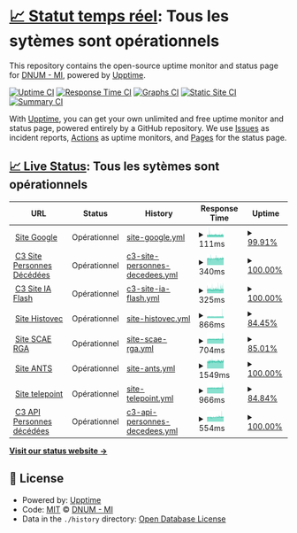 # [📈 Statut temps réel](https://dnum-mi.github.io/stats-sites-api): <!--live status--> **Tous les sytèmes sont opérationnels**

This repository contains the open-source uptime monitor and status page for [DNUM - MI](https://www.interieur.gouv.fr), powered by [Upptime](https://github.com/upptime/upptime).

[![Uptime CI](https://github.com/dnum-mi/stats-sites-api/workflows/Uptime%20CI/badge.svg)](https://github.com/dnum-mi/stats-sites-api/actions?query=workflow%3A%22Uptime+CI%22)
[![Response Time CI](https://github.com/dnum-mi/stats-sites-api/workflows/Response%20Time%20CI/badge.svg)](https://github.com/dnum-mi/stats-sites-api/actions?query=workflow%3A%22Response+Time+CI%22)
[![Graphs CI](https://github.com/dnum-mi/stats-sites-api/workflows/Graphs%20CI/badge.svg)](https://github.com/dnum-mi/stats-sites-api/actions?query=workflow%3A%22Graphs+CI%22)
[![Static Site CI](https://github.com/dnum-mi/stats-sites-api/workflows/Static%20Site%20CI/badge.svg)](https://github.com/dnum-mi/stats-sites-api/actions?query=workflow%3A%22Static+Site+CI%22)
[![Summary CI](https://github.com/dnum-mi/stats-sites-api/workflows/Summary%20CI/badge.svg)](https://github.com/dnum-mi/stats-sites-api/actions?query=workflow%3A%22Summary+CI%22)

With [Upptime](https://upptime.js.org), you can get your own unlimited and free uptime monitor and status page, powered entirely by a GitHub repository. We use [Issues](https://github.com/dnum-mi/stats-sites-api/issues) as incident reports, [Actions](https://github.com/dnum-mi/stats-sites-api/actions) as uptime monitors, and [Pages](https://dnum-mi.github.io/stats-sites-api) for the status page.

## [📈 Live Status](https://demo.upptime.js.org): <!--live status--> **Tous les sytèmes sont opérationnels**

<!--start: status pages-->
<!-- This summary is generated by Upptime (https://github.com/upptime/upptime) -->
<!-- Do not edit this manually, your changes will be overwritten -->
<!-- prettier-ignore -->
| URL | Status | History | Response Time | Uptime |
| --- | ------ | ------- | ------------- | ------ |
| <img alt="" src="https://favicons.githubusercontent.com/www.google.com" height="13"> [Site Google](https://www.google.com) | Opérationnel | [site-google.yml](https://github.com/dnum-mi/stats-sites-api/commits/HEAD/history/site-google.yml) | <details><summary><img alt="Response time graph" src="./graphs/site-google/response-time-week.png" height="20"> 111ms</summary><br><a href="https://dnum-mi.github.io/stats-sites-api/history/site-google"><img alt="Response time 118" src="https://img.shields.io/endpoint?url=https%3A%2F%2Fraw.githubusercontent.com%2Fdnum-mi%2Fstats-sites-api%2FHEAD%2Fapi%2Fsite-google%2Fresponse-time.json"></a><br><a href="https://dnum-mi.github.io/stats-sites-api/history/site-google"><img alt="24-hour response time 117" src="https://img.shields.io/endpoint?url=https%3A%2F%2Fraw.githubusercontent.com%2Fdnum-mi%2Fstats-sites-api%2FHEAD%2Fapi%2Fsite-google%2Fresponse-time-day.json"></a><br><a href="https://dnum-mi.github.io/stats-sites-api/history/site-google"><img alt="7-day response time 111" src="https://img.shields.io/endpoint?url=https%3A%2F%2Fraw.githubusercontent.com%2Fdnum-mi%2Fstats-sites-api%2FHEAD%2Fapi%2Fsite-google%2Fresponse-time-week.json"></a><br><a href="https://dnum-mi.github.io/stats-sites-api/history/site-google"><img alt="30-day response time 113" src="https://img.shields.io/endpoint?url=https%3A%2F%2Fraw.githubusercontent.com%2Fdnum-mi%2Fstats-sites-api%2FHEAD%2Fapi%2Fsite-google%2Fresponse-time-month.json"></a><br><a href="https://dnum-mi.github.io/stats-sites-api/history/site-google"><img alt="1-year response time 118" src="https://img.shields.io/endpoint?url=https%3A%2F%2Fraw.githubusercontent.com%2Fdnum-mi%2Fstats-sites-api%2FHEAD%2Fapi%2Fsite-google%2Fresponse-time-year.json"></a></details> | <details><summary><a href="https://dnum-mi.github.io/stats-sites-api/history/site-google">99.91%</a></summary><a href="https://dnum-mi.github.io/stats-sites-api/history/site-google"><img alt="All-time uptime 99.98%" src="https://img.shields.io/endpoint?url=https%3A%2F%2Fraw.githubusercontent.com%2Fdnum-mi%2Fstats-sites-api%2FHEAD%2Fapi%2Fsite-google%2Fuptime.json"></a><br><a href="https://dnum-mi.github.io/stats-sites-api/history/site-google"><img alt="24-hour uptime 100.00%" src="https://img.shields.io/endpoint?url=https%3A%2F%2Fraw.githubusercontent.com%2Fdnum-mi%2Fstats-sites-api%2FHEAD%2Fapi%2Fsite-google%2Fuptime-day.json"></a><br><a href="https://dnum-mi.github.io/stats-sites-api/history/site-google"><img alt="7-day uptime 99.91%" src="https://img.shields.io/endpoint?url=https%3A%2F%2Fraw.githubusercontent.com%2Fdnum-mi%2Fstats-sites-api%2FHEAD%2Fapi%2Fsite-google%2Fuptime-week.json"></a><br><a href="https://dnum-mi.github.io/stats-sites-api/history/site-google"><img alt="30-day uptime 99.98%" src="https://img.shields.io/endpoint?url=https%3A%2F%2Fraw.githubusercontent.com%2Fdnum-mi%2Fstats-sites-api%2FHEAD%2Fapi%2Fsite-google%2Fuptime-month.json"></a><br><a href="https://dnum-mi.github.io/stats-sites-api/history/site-google"><img alt="1-year uptime 99.98%" src="https://img.shields.io/endpoint?url=https%3A%2F%2Fraw.githubusercontent.com%2Fdnum-mi%2Fstats-sites-api%2FHEAD%2Fapi%2Fsite-google%2Fuptime-year.json"></a></details>
| <img alt="" src="https://avatars.githubusercontent.com/u/32673019?s=200&v=4" height="13"> [C3 Site Personnes Décédées](https://deces.matchid.io/search?q=pompidou+georges) | Opérationnel | [c3-site-personnes-decedees.yml](https://github.com/dnum-mi/stats-sites-api/commits/HEAD/history/c3-site-personnes-decedees.yml) | <details><summary><img alt="Response time graph" src="./graphs/c3-site-personnes-decedees/response-time-week.png" height="20"> 340ms</summary><br><a href="https://dnum-mi.github.io/stats-sites-api/history/c3-site-personnes-decedees"><img alt="Response time 340" src="https://img.shields.io/endpoint?url=https%3A%2F%2Fraw.githubusercontent.com%2Fdnum-mi%2Fstats-sites-api%2FHEAD%2Fapi%2Fc3-site-personnes-decedees%2Fresponse-time.json"></a><br><a href="https://dnum-mi.github.io/stats-sites-api/history/c3-site-personnes-decedees"><img alt="24-hour response time 349" src="https://img.shields.io/endpoint?url=https%3A%2F%2Fraw.githubusercontent.com%2Fdnum-mi%2Fstats-sites-api%2FHEAD%2Fapi%2Fc3-site-personnes-decedees%2Fresponse-time-day.json"></a><br><a href="https://dnum-mi.github.io/stats-sites-api/history/c3-site-personnes-decedees"><img alt="7-day response time 340" src="https://img.shields.io/endpoint?url=https%3A%2F%2Fraw.githubusercontent.com%2Fdnum-mi%2Fstats-sites-api%2FHEAD%2Fapi%2Fc3-site-personnes-decedees%2Fresponse-time-week.json"></a><br><a href="https://dnum-mi.github.io/stats-sites-api/history/c3-site-personnes-decedees"><img alt="30-day response time 340" src="https://img.shields.io/endpoint?url=https%3A%2F%2Fraw.githubusercontent.com%2Fdnum-mi%2Fstats-sites-api%2FHEAD%2Fapi%2Fc3-site-personnes-decedees%2Fresponse-time-month.json"></a><br><a href="https://dnum-mi.github.io/stats-sites-api/history/c3-site-personnes-decedees"><img alt="1-year response time 340" src="https://img.shields.io/endpoint?url=https%3A%2F%2Fraw.githubusercontent.com%2Fdnum-mi%2Fstats-sites-api%2FHEAD%2Fapi%2Fc3-site-personnes-decedees%2Fresponse-time-year.json"></a></details> | <details><summary><a href="https://dnum-mi.github.io/stats-sites-api/history/c3-site-personnes-decedees">100.00%</a></summary><a href="https://dnum-mi.github.io/stats-sites-api/history/c3-site-personnes-decedees"><img alt="All-time uptime 100.00%" src="https://img.shields.io/endpoint?url=https%3A%2F%2Fraw.githubusercontent.com%2Fdnum-mi%2Fstats-sites-api%2FHEAD%2Fapi%2Fc3-site-personnes-decedees%2Fuptime.json"></a><br><a href="https://dnum-mi.github.io/stats-sites-api/history/c3-site-personnes-decedees"><img alt="24-hour uptime 100.00%" src="https://img.shields.io/endpoint?url=https%3A%2F%2Fraw.githubusercontent.com%2Fdnum-mi%2Fstats-sites-api%2FHEAD%2Fapi%2Fc3-site-personnes-decedees%2Fuptime-day.json"></a><br><a href="https://dnum-mi.github.io/stats-sites-api/history/c3-site-personnes-decedees"><img alt="7-day uptime 100.00%" src="https://img.shields.io/endpoint?url=https%3A%2F%2Fraw.githubusercontent.com%2Fdnum-mi%2Fstats-sites-api%2FHEAD%2Fapi%2Fc3-site-personnes-decedees%2Fuptime-week.json"></a><br><a href="https://dnum-mi.github.io/stats-sites-api/history/c3-site-personnes-decedees"><img alt="30-day uptime 100.00%" src="https://img.shields.io/endpoint?url=https%3A%2F%2Fraw.githubusercontent.com%2Fdnum-mi%2Fstats-sites-api%2FHEAD%2Fapi%2Fc3-site-personnes-decedees%2Fuptime-month.json"></a><br><a href="https://dnum-mi.github.io/stats-sites-api/history/c3-site-personnes-decedees"><img alt="1-year uptime 100.00%" src="https://img.shields.io/endpoint?url=https%3A%2F%2Fraw.githubusercontent.com%2Fdnum-mi%2Fstats-sites-api%2FHEAD%2Fapi%2Fc3-site-personnes-decedees%2Fuptime-year.json"></a></details>
| <img alt="" src="https://favicons.githubusercontent.com/iaflash.fr" height="13"> [C3 Site IA Flash](https://iaflash.fr/) | Opérationnel | [c3-site-ia-flash.yml](https://github.com/dnum-mi/stats-sites-api/commits/HEAD/history/c3-site-ia-flash.yml) | <details><summary><img alt="Response time graph" src="./graphs/c3-site-ia-flash/response-time-week.png" height="20"> 325ms</summary><br><a href="https://dnum-mi.github.io/stats-sites-api/history/c3-site-ia-flash"><img alt="Response time 325" src="https://img.shields.io/endpoint?url=https%3A%2F%2Fraw.githubusercontent.com%2Fdnum-mi%2Fstats-sites-api%2FHEAD%2Fapi%2Fc3-site-ia-flash%2Fresponse-time.json"></a><br><a href="https://dnum-mi.github.io/stats-sites-api/history/c3-site-ia-flash"><img alt="24-hour response time 344" src="https://img.shields.io/endpoint?url=https%3A%2F%2Fraw.githubusercontent.com%2Fdnum-mi%2Fstats-sites-api%2FHEAD%2Fapi%2Fc3-site-ia-flash%2Fresponse-time-day.json"></a><br><a href="https://dnum-mi.github.io/stats-sites-api/history/c3-site-ia-flash"><img alt="7-day response time 325" src="https://img.shields.io/endpoint?url=https%3A%2F%2Fraw.githubusercontent.com%2Fdnum-mi%2Fstats-sites-api%2FHEAD%2Fapi%2Fc3-site-ia-flash%2Fresponse-time-week.json"></a><br><a href="https://dnum-mi.github.io/stats-sites-api/history/c3-site-ia-flash"><img alt="30-day response time 325" src="https://img.shields.io/endpoint?url=https%3A%2F%2Fraw.githubusercontent.com%2Fdnum-mi%2Fstats-sites-api%2FHEAD%2Fapi%2Fc3-site-ia-flash%2Fresponse-time-month.json"></a><br><a href="https://dnum-mi.github.io/stats-sites-api/history/c3-site-ia-flash"><img alt="1-year response time 325" src="https://img.shields.io/endpoint?url=https%3A%2F%2Fraw.githubusercontent.com%2Fdnum-mi%2Fstats-sites-api%2FHEAD%2Fapi%2Fc3-site-ia-flash%2Fresponse-time-year.json"></a></details> | <details><summary><a href="https://dnum-mi.github.io/stats-sites-api/history/c3-site-ia-flash">100.00%</a></summary><a href="https://dnum-mi.github.io/stats-sites-api/history/c3-site-ia-flash"><img alt="All-time uptime 100.00%" src="https://img.shields.io/endpoint?url=https%3A%2F%2Fraw.githubusercontent.com%2Fdnum-mi%2Fstats-sites-api%2FHEAD%2Fapi%2Fc3-site-ia-flash%2Fuptime.json"></a><br><a href="https://dnum-mi.github.io/stats-sites-api/history/c3-site-ia-flash"><img alt="24-hour uptime 100.00%" src="https://img.shields.io/endpoint?url=https%3A%2F%2Fraw.githubusercontent.com%2Fdnum-mi%2Fstats-sites-api%2FHEAD%2Fapi%2Fc3-site-ia-flash%2Fuptime-day.json"></a><br><a href="https://dnum-mi.github.io/stats-sites-api/history/c3-site-ia-flash"><img alt="7-day uptime 100.00%" src="https://img.shields.io/endpoint?url=https%3A%2F%2Fraw.githubusercontent.com%2Fdnum-mi%2Fstats-sites-api%2FHEAD%2Fapi%2Fc3-site-ia-flash%2Fuptime-week.json"></a><br><a href="https://dnum-mi.github.io/stats-sites-api/history/c3-site-ia-flash"><img alt="30-day uptime 100.00%" src="https://img.shields.io/endpoint?url=https%3A%2F%2Fraw.githubusercontent.com%2Fdnum-mi%2Fstats-sites-api%2FHEAD%2Fapi%2Fc3-site-ia-flash%2Fuptime-month.json"></a><br><a href="https://dnum-mi.github.io/stats-sites-api/history/c3-site-ia-flash"><img alt="1-year uptime 100.00%" src="https://img.shields.io/endpoint?url=https%3A%2F%2Fraw.githubusercontent.com%2Fdnum-mi%2Fstats-sites-api%2FHEAD%2Fapi%2Fc3-site-ia-flash%2Fuptime-year.json"></a></details>
| <img alt="" src="https://favicons.githubusercontent.com/histovec.interieur.gouv.fr" height="13"> [Site Histovec](https://histovec.interieur.gouv.fr/histovec) | Opérationnel | [site-histovec.yml](https://github.com/dnum-mi/stats-sites-api/commits/HEAD/history/site-histovec.yml) | <details><summary><img alt="Response time graph" src="./graphs/site-histovec/response-time-week.png" height="20"> 866ms</summary><br><a href="https://dnum-mi.github.io/stats-sites-api/history/site-histovec"><img alt="Response time 873" src="https://img.shields.io/endpoint?url=https%3A%2F%2Fraw.githubusercontent.com%2Fdnum-mi%2Fstats-sites-api%2FHEAD%2Fapi%2Fsite-histovec%2Fresponse-time.json"></a><br><a href="https://dnum-mi.github.io/stats-sites-api/history/site-histovec"><img alt="24-hour response time 948" src="https://img.shields.io/endpoint?url=https%3A%2F%2Fraw.githubusercontent.com%2Fdnum-mi%2Fstats-sites-api%2FHEAD%2Fapi%2Fsite-histovec%2Fresponse-time-day.json"></a><br><a href="https://dnum-mi.github.io/stats-sites-api/history/site-histovec"><img alt="7-day response time 866" src="https://img.shields.io/endpoint?url=https%3A%2F%2Fraw.githubusercontent.com%2Fdnum-mi%2Fstats-sites-api%2FHEAD%2Fapi%2Fsite-histovec%2Fresponse-time-week.json"></a><br><a href="https://dnum-mi.github.io/stats-sites-api/history/site-histovec"><img alt="30-day response time 871" src="https://img.shields.io/endpoint?url=https%3A%2F%2Fraw.githubusercontent.com%2Fdnum-mi%2Fstats-sites-api%2FHEAD%2Fapi%2Fsite-histovec%2Fresponse-time-month.json"></a><br><a href="https://dnum-mi.github.io/stats-sites-api/history/site-histovec"><img alt="1-year response time 873" src="https://img.shields.io/endpoint?url=https%3A%2F%2Fraw.githubusercontent.com%2Fdnum-mi%2Fstats-sites-api%2FHEAD%2Fapi%2Fsite-histovec%2Fresponse-time-year.json"></a></details> | <details><summary><a href="https://dnum-mi.github.io/stats-sites-api/history/site-histovec">84.45%</a></summary><a href="https://dnum-mi.github.io/stats-sites-api/history/site-histovec"><img alt="All-time uptime 97.09%" src="https://img.shields.io/endpoint?url=https%3A%2F%2Fraw.githubusercontent.com%2Fdnum-mi%2Fstats-sites-api%2FHEAD%2Fapi%2Fsite-histovec%2Fuptime.json"></a><br><a href="https://dnum-mi.github.io/stats-sites-api/history/site-histovec"><img alt="24-hour uptime 98.15%" src="https://img.shields.io/endpoint?url=https%3A%2F%2Fraw.githubusercontent.com%2Fdnum-mi%2Fstats-sites-api%2FHEAD%2Fapi%2Fsite-histovec%2Fuptime-day.json"></a><br><a href="https://dnum-mi.github.io/stats-sites-api/history/site-histovec"><img alt="7-day uptime 84.45%" src="https://img.shields.io/endpoint?url=https%3A%2F%2Fraw.githubusercontent.com%2Fdnum-mi%2Fstats-sites-api%2FHEAD%2Fapi%2Fsite-histovec%2Fuptime-week.json"></a><br><a href="https://dnum-mi.github.io/stats-sites-api/history/site-histovec"><img alt="30-day uptime 96.37%" src="https://img.shields.io/endpoint?url=https%3A%2F%2Fraw.githubusercontent.com%2Fdnum-mi%2Fstats-sites-api%2FHEAD%2Fapi%2Fsite-histovec%2Fuptime-month.json"></a><br><a href="https://dnum-mi.github.io/stats-sites-api/history/site-histovec"><img alt="1-year uptime 97.09%" src="https://img.shields.io/endpoint?url=https%3A%2F%2Fraw.githubusercontent.com%2Fdnum-mi%2Fstats-sites-api%2FHEAD%2Fapi%2Fsite-histovec%2Fuptime-year.json"></a></details>
| <img alt="" src="https://favicons.githubusercontent.com/www.sca-rga.interieur.gouv.fr" height="13"> [Site SCAE RGA](https://www.sca-rga.interieur.gouv.fr/) | Opérationnel | [site-scae-rga.yml](https://github.com/dnum-mi/stats-sites-api/commits/HEAD/history/site-scae-rga.yml) | <details><summary><img alt="Response time graph" src="./graphs/site-scae-rga/response-time-week.png" height="20"> 704ms</summary><br><a href="https://dnum-mi.github.io/stats-sites-api/history/site-scae-rga"><img alt="Response time 709" src="https://img.shields.io/endpoint?url=https%3A%2F%2Fraw.githubusercontent.com%2Fdnum-mi%2Fstats-sites-api%2FHEAD%2Fapi%2Fsite-scae-rga%2Fresponse-time.json"></a><br><a href="https://dnum-mi.github.io/stats-sites-api/history/site-scae-rga"><img alt="24-hour response time 732" src="https://img.shields.io/endpoint?url=https%3A%2F%2Fraw.githubusercontent.com%2Fdnum-mi%2Fstats-sites-api%2FHEAD%2Fapi%2Fsite-scae-rga%2Fresponse-time-day.json"></a><br><a href="https://dnum-mi.github.io/stats-sites-api/history/site-scae-rga"><img alt="7-day response time 704" src="https://img.shields.io/endpoint?url=https%3A%2F%2Fraw.githubusercontent.com%2Fdnum-mi%2Fstats-sites-api%2FHEAD%2Fapi%2Fsite-scae-rga%2Fresponse-time-week.json"></a><br><a href="https://dnum-mi.github.io/stats-sites-api/history/site-scae-rga"><img alt="30-day response time 708" src="https://img.shields.io/endpoint?url=https%3A%2F%2Fraw.githubusercontent.com%2Fdnum-mi%2Fstats-sites-api%2FHEAD%2Fapi%2Fsite-scae-rga%2Fresponse-time-month.json"></a><br><a href="https://dnum-mi.github.io/stats-sites-api/history/site-scae-rga"><img alt="1-year response time 709" src="https://img.shields.io/endpoint?url=https%3A%2F%2Fraw.githubusercontent.com%2Fdnum-mi%2Fstats-sites-api%2FHEAD%2Fapi%2Fsite-scae-rga%2Fresponse-time-year.json"></a></details> | <details><summary><a href="https://dnum-mi.github.io/stats-sites-api/history/site-scae-rga">85.01%</a></summary><a href="https://dnum-mi.github.io/stats-sites-api/history/site-scae-rga"><img alt="All-time uptime 97.21%" src="https://img.shields.io/endpoint?url=https%3A%2F%2Fraw.githubusercontent.com%2Fdnum-mi%2Fstats-sites-api%2FHEAD%2Fapi%2Fsite-scae-rga%2Fuptime.json"></a><br><a href="https://dnum-mi.github.io/stats-sites-api/history/site-scae-rga"><img alt="24-hour uptime 99.68%" src="https://img.shields.io/endpoint?url=https%3A%2F%2Fraw.githubusercontent.com%2Fdnum-mi%2Fstats-sites-api%2FHEAD%2Fapi%2Fsite-scae-rga%2Fuptime-day.json"></a><br><a href="https://dnum-mi.github.io/stats-sites-api/history/site-scae-rga"><img alt="7-day uptime 85.01%" src="https://img.shields.io/endpoint?url=https%3A%2F%2Fraw.githubusercontent.com%2Fdnum-mi%2Fstats-sites-api%2FHEAD%2Fapi%2Fsite-scae-rga%2Fuptime-week.json"></a><br><a href="https://dnum-mi.github.io/stats-sites-api/history/site-scae-rga"><img alt="30-day uptime 96.50%" src="https://img.shields.io/endpoint?url=https%3A%2F%2Fraw.githubusercontent.com%2Fdnum-mi%2Fstats-sites-api%2FHEAD%2Fapi%2Fsite-scae-rga%2Fuptime-month.json"></a><br><a href="https://dnum-mi.github.io/stats-sites-api/history/site-scae-rga"><img alt="1-year uptime 97.21%" src="https://img.shields.io/endpoint?url=https%3A%2F%2Fraw.githubusercontent.com%2Fdnum-mi%2Fstats-sites-api%2FHEAD%2Fapi%2Fsite-scae-rga%2Fuptime-year.json"></a></details>
| <img alt="" src="https://ants.gouv.fr/logo-republique-francaise.svg" height="13"> [Site ANTS](https://ants.gouv.fr) | Opérationnel | [site-ants.yml](https://github.com/dnum-mi/stats-sites-api/commits/HEAD/history/site-ants.yml) | <details><summary><img alt="Response time graph" src="./graphs/site-ants/response-time-week.png" height="20"> 1549ms</summary><br><a href="https://dnum-mi.github.io/stats-sites-api/history/site-ants"><img alt="Response time 1565" src="https://img.shields.io/endpoint?url=https%3A%2F%2Fraw.githubusercontent.com%2Fdnum-mi%2Fstats-sites-api%2FHEAD%2Fapi%2Fsite-ants%2Fresponse-time.json"></a><br><a href="https://dnum-mi.github.io/stats-sites-api/history/site-ants"><img alt="24-hour response time 1599" src="https://img.shields.io/endpoint?url=https%3A%2F%2Fraw.githubusercontent.com%2Fdnum-mi%2Fstats-sites-api%2FHEAD%2Fapi%2Fsite-ants%2Fresponse-time-day.json"></a><br><a href="https://dnum-mi.github.io/stats-sites-api/history/site-ants"><img alt="7-day response time 1549" src="https://img.shields.io/endpoint?url=https%3A%2F%2Fraw.githubusercontent.com%2Fdnum-mi%2Fstats-sites-api%2FHEAD%2Fapi%2Fsite-ants%2Fresponse-time-week.json"></a><br><a href="https://dnum-mi.github.io/stats-sites-api/history/site-ants"><img alt="30-day response time 1565" src="https://img.shields.io/endpoint?url=https%3A%2F%2Fraw.githubusercontent.com%2Fdnum-mi%2Fstats-sites-api%2FHEAD%2Fapi%2Fsite-ants%2Fresponse-time-month.json"></a><br><a href="https://dnum-mi.github.io/stats-sites-api/history/site-ants"><img alt="1-year response time 1565" src="https://img.shields.io/endpoint?url=https%3A%2F%2Fraw.githubusercontent.com%2Fdnum-mi%2Fstats-sites-api%2FHEAD%2Fapi%2Fsite-ants%2Fresponse-time-year.json"></a></details> | <details><summary><a href="https://dnum-mi.github.io/stats-sites-api/history/site-ants">100.00%</a></summary><a href="https://dnum-mi.github.io/stats-sites-api/history/site-ants"><img alt="All-time uptime 100.00%" src="https://img.shields.io/endpoint?url=https%3A%2F%2Fraw.githubusercontent.com%2Fdnum-mi%2Fstats-sites-api%2FHEAD%2Fapi%2Fsite-ants%2Fuptime.json"></a><br><a href="https://dnum-mi.github.io/stats-sites-api/history/site-ants"><img alt="24-hour uptime 100.00%" src="https://img.shields.io/endpoint?url=https%3A%2F%2Fraw.githubusercontent.com%2Fdnum-mi%2Fstats-sites-api%2FHEAD%2Fapi%2Fsite-ants%2Fuptime-day.json"></a><br><a href="https://dnum-mi.github.io/stats-sites-api/history/site-ants"><img alt="7-day uptime 100.00%" src="https://img.shields.io/endpoint?url=https%3A%2F%2Fraw.githubusercontent.com%2Fdnum-mi%2Fstats-sites-api%2FHEAD%2Fapi%2Fsite-ants%2Fuptime-week.json"></a><br><a href="https://dnum-mi.github.io/stats-sites-api/history/site-ants"><img alt="30-day uptime 100.00%" src="https://img.shields.io/endpoint?url=https%3A%2F%2Fraw.githubusercontent.com%2Fdnum-mi%2Fstats-sites-api%2FHEAD%2Fapi%2Fsite-ants%2Fuptime-month.json"></a><br><a href="https://dnum-mi.github.io/stats-sites-api/history/site-ants"><img alt="1-year uptime 100.00%" src="https://img.shields.io/endpoint?url=https%3A%2F%2Fraw.githubusercontent.com%2Fdnum-mi%2Fstats-sites-api%2FHEAD%2Fapi%2Fsite-ants%2Fuptime-year.json"></a></details>
| <img alt="" src="https://favicons.githubusercontent.com/tele7.interieur.gouv.fr" height="13"> [Site telepoint](https://tele7.interieur.gouv.fr) | Opérationnel | [site-telepoint.yml](https://github.com/dnum-mi/stats-sites-api/commits/HEAD/history/site-telepoint.yml) | <details><summary><img alt="Response time graph" src="./graphs/site-telepoint/response-time-week.png" height="20"> 966ms</summary><br><a href="https://dnum-mi.github.io/stats-sites-api/history/site-telepoint"><img alt="Response time 940" src="https://img.shields.io/endpoint?url=https%3A%2F%2Fraw.githubusercontent.com%2Fdnum-mi%2Fstats-sites-api%2FHEAD%2Fapi%2Fsite-telepoint%2Fresponse-time.json"></a><br><a href="https://dnum-mi.github.io/stats-sites-api/history/site-telepoint"><img alt="24-hour response time 1016" src="https://img.shields.io/endpoint?url=https%3A%2F%2Fraw.githubusercontent.com%2Fdnum-mi%2Fstats-sites-api%2FHEAD%2Fapi%2Fsite-telepoint%2Fresponse-time-day.json"></a><br><a href="https://dnum-mi.github.io/stats-sites-api/history/site-telepoint"><img alt="7-day response time 966" src="https://img.shields.io/endpoint?url=https%3A%2F%2Fraw.githubusercontent.com%2Fdnum-mi%2Fstats-sites-api%2FHEAD%2Fapi%2Fsite-telepoint%2Fresponse-time-week.json"></a><br><a href="https://dnum-mi.github.io/stats-sites-api/history/site-telepoint"><img alt="30-day response time 940" src="https://img.shields.io/endpoint?url=https%3A%2F%2Fraw.githubusercontent.com%2Fdnum-mi%2Fstats-sites-api%2FHEAD%2Fapi%2Fsite-telepoint%2Fresponse-time-month.json"></a><br><a href="https://dnum-mi.github.io/stats-sites-api/history/site-telepoint"><img alt="1-year response time 940" src="https://img.shields.io/endpoint?url=https%3A%2F%2Fraw.githubusercontent.com%2Fdnum-mi%2Fstats-sites-api%2FHEAD%2Fapi%2Fsite-telepoint%2Fresponse-time-year.json"></a></details> | <details><summary><a href="https://dnum-mi.github.io/stats-sites-api/history/site-telepoint">84.84%</a></summary><a href="https://dnum-mi.github.io/stats-sites-api/history/site-telepoint"><img alt="All-time uptime 95.23%" src="https://img.shields.io/endpoint?url=https%3A%2F%2Fraw.githubusercontent.com%2Fdnum-mi%2Fstats-sites-api%2FHEAD%2Fapi%2Fsite-telepoint%2Fuptime.json"></a><br><a href="https://dnum-mi.github.io/stats-sites-api/history/site-telepoint"><img alt="24-hour uptime 96.94%" src="https://img.shields.io/endpoint?url=https%3A%2F%2Fraw.githubusercontent.com%2Fdnum-mi%2Fstats-sites-api%2FHEAD%2Fapi%2Fsite-telepoint%2Fuptime-day.json"></a><br><a href="https://dnum-mi.github.io/stats-sites-api/history/site-telepoint"><img alt="7-day uptime 84.84%" src="https://img.shields.io/endpoint?url=https%3A%2F%2Fraw.githubusercontent.com%2Fdnum-mi%2Fstats-sites-api%2FHEAD%2Fapi%2Fsite-telepoint%2Fuptime-week.json"></a><br><a href="https://dnum-mi.github.io/stats-sites-api/history/site-telepoint"><img alt="30-day uptime 95.23%" src="https://img.shields.io/endpoint?url=https%3A%2F%2Fraw.githubusercontent.com%2Fdnum-mi%2Fstats-sites-api%2FHEAD%2Fapi%2Fsite-telepoint%2Fuptime-month.json"></a><br><a href="https://dnum-mi.github.io/stats-sites-api/history/site-telepoint"><img alt="1-year uptime 95.23%" src="https://img.shields.io/endpoint?url=https%3A%2F%2Fraw.githubusercontent.com%2Fdnum-mi%2Fstats-sites-api%2FHEAD%2Fapi%2Fsite-telepoint%2Fuptime-year.json"></a></details>
| <img alt="" src="https://avatars.githubusercontent.com/u/32673019?s=200&v=4" height="13"> [C3 API Personnes décédées](https://deces.matchid.io/deces/api/v1/search?q=pompidou%20georges&fuzzy=false) | Opérationnel | [c3-api-personnes-decedees.yml](https://github.com/dnum-mi/stats-sites-api/commits/HEAD/history/c3-api-personnes-decedees.yml) | <details><summary><img alt="Response time graph" src="./graphs/c3-api-personnes-decedees/response-time-week.png" height="20"> 554ms</summary><br><a href="https://dnum-mi.github.io/stats-sites-api/history/c3-api-personnes-decedees"><img alt="Response time 554" src="https://img.shields.io/endpoint?url=https%3A%2F%2Fraw.githubusercontent.com%2Fdnum-mi%2Fstats-sites-api%2FHEAD%2Fapi%2Fc3-api-personnes-decedees%2Fresponse-time.json"></a><br><a href="https://dnum-mi.github.io/stats-sites-api/history/c3-api-personnes-decedees"><img alt="24-hour response time 573" src="https://img.shields.io/endpoint?url=https%3A%2F%2Fraw.githubusercontent.com%2Fdnum-mi%2Fstats-sites-api%2FHEAD%2Fapi%2Fc3-api-personnes-decedees%2Fresponse-time-day.json"></a><br><a href="https://dnum-mi.github.io/stats-sites-api/history/c3-api-personnes-decedees"><img alt="7-day response time 554" src="https://img.shields.io/endpoint?url=https%3A%2F%2Fraw.githubusercontent.com%2Fdnum-mi%2Fstats-sites-api%2FHEAD%2Fapi%2Fc3-api-personnes-decedees%2Fresponse-time-week.json"></a><br><a href="https://dnum-mi.github.io/stats-sites-api/history/c3-api-personnes-decedees"><img alt="30-day response time 554" src="https://img.shields.io/endpoint?url=https%3A%2F%2Fraw.githubusercontent.com%2Fdnum-mi%2Fstats-sites-api%2FHEAD%2Fapi%2Fc3-api-personnes-decedees%2Fresponse-time-month.json"></a><br><a href="https://dnum-mi.github.io/stats-sites-api/history/c3-api-personnes-decedees"><img alt="1-year response time 554" src="https://img.shields.io/endpoint?url=https%3A%2F%2Fraw.githubusercontent.com%2Fdnum-mi%2Fstats-sites-api%2FHEAD%2Fapi%2Fc3-api-personnes-decedees%2Fresponse-time-year.json"></a></details> | <details><summary><a href="https://dnum-mi.github.io/stats-sites-api/history/c3-api-personnes-decedees">100.00%</a></summary><a href="https://dnum-mi.github.io/stats-sites-api/history/c3-api-personnes-decedees"><img alt="All-time uptime 100.00%" src="https://img.shields.io/endpoint?url=https%3A%2F%2Fraw.githubusercontent.com%2Fdnum-mi%2Fstats-sites-api%2FHEAD%2Fapi%2Fc3-api-personnes-decedees%2Fuptime.json"></a><br><a href="https://dnum-mi.github.io/stats-sites-api/history/c3-api-personnes-decedees"><img alt="24-hour uptime 100.00%" src="https://img.shields.io/endpoint?url=https%3A%2F%2Fraw.githubusercontent.com%2Fdnum-mi%2Fstats-sites-api%2FHEAD%2Fapi%2Fc3-api-personnes-decedees%2Fuptime-day.json"></a><br><a href="https://dnum-mi.github.io/stats-sites-api/history/c3-api-personnes-decedees"><img alt="7-day uptime 100.00%" src="https://img.shields.io/endpoint?url=https%3A%2F%2Fraw.githubusercontent.com%2Fdnum-mi%2Fstats-sites-api%2FHEAD%2Fapi%2Fc3-api-personnes-decedees%2Fuptime-week.json"></a><br><a href="https://dnum-mi.github.io/stats-sites-api/history/c3-api-personnes-decedees"><img alt="30-day uptime 100.00%" src="https://img.shields.io/endpoint?url=https%3A%2F%2Fraw.githubusercontent.com%2Fdnum-mi%2Fstats-sites-api%2FHEAD%2Fapi%2Fc3-api-personnes-decedees%2Fuptime-month.json"></a><br><a href="https://dnum-mi.github.io/stats-sites-api/history/c3-api-personnes-decedees"><img alt="1-year uptime 100.00%" src="https://img.shields.io/endpoint?url=https%3A%2F%2Fraw.githubusercontent.com%2Fdnum-mi%2Fstats-sites-api%2FHEAD%2Fapi%2Fc3-api-personnes-decedees%2Fuptime-year.json"></a></details>

<!--end: status pages-->

[**Visit our status website →**](https://dnum-mi.github.io/stats-sites-api)

## 📄 License

- Powered by: [Upptime](https://github.com/upptime/upptime)
- Code: [MIT](./LICENSE) © [DNUM - MI](https://www.interieur.gouv.fr)
- Data in the `./history` directory: [Open Database License](https://opendatacommons.org/licenses/odbl/1-0/)
